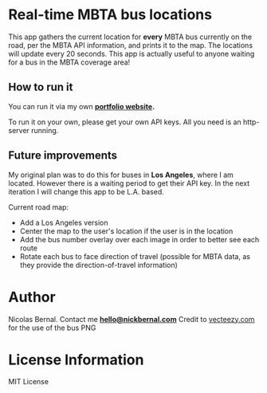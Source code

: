 # Real-time MBTA bus locations

This app gathers the current location for **every** MBTA bus currently on the road, per the MBTA API information, and prints it to the map.
The locations will update every 20 seconds.
This app is actually useful to anyone waiting for a bus in the MBTA coverage area!

## How to run it

You can run it via my own **[portfolio website](http://www.nickbernal.com/apps/buses).**

To run it on your own, please get your own API keys. All you need is an http-server running.

## Future improvements

My original plan was to do this for buses in **Los Angeles**, where I am located. However there is a waiting period to get
their API key. In the next iteration I will change this app to be L.A. based.

Current road map:

- Add a Los Angeles version
- Center the map to the user's location if the user is in the location
- Add the bus number overlay over each image in order to better see each route
- Rotate each bus to face direction of travel (possible for MBTA data, as they provide the direction-of-travel information)

# Author

Nicolas Bernal. Contact me **hello@nickbernal.com**
Credit to [vecteezy.com](vecteezy.com) for the use of the bus PNG

# License Information

MIT License
